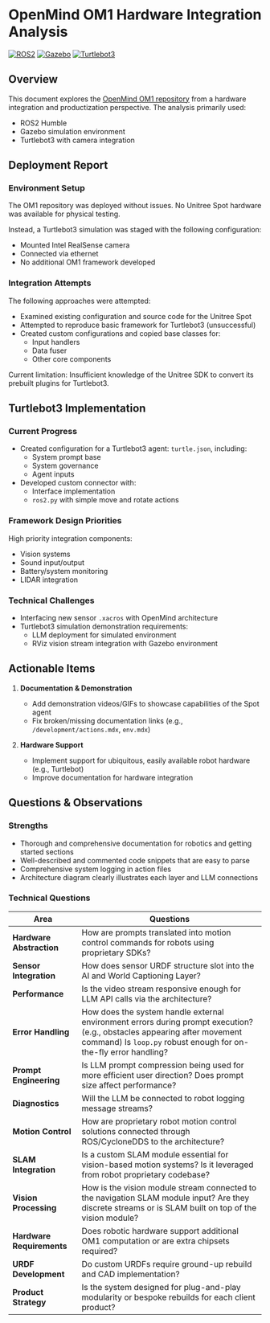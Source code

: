 # OpenMind OM1 Hardware Integration Analysis

[![ROS2](https://img.shields.io/badge/ROS2-Humble-blue)](https://docs.ros.org/en/humble/index.html)
[![Gazebo](https://img.shields.io/badge/Gazebo-Simulation-orange)](https://gazebosim.org/)
[![Turtlebot3](https://img.shields.io/badge/Turtlebot3-Robot-green)](https://emanual.robotis.com/docs/en/platform/turtlebot3/overview/)

## Overview

This document explores the [OpenMind OM1 repository](https://github.com/OpenmindAGI/OM1) from a hardware integration and productization perspective. The analysis primarily used:

- ROS2 Humble
- Gazebo simulation environment
- Turtlebot3 with camera integration

## Deployment Report

### Environment Setup

The OM1 repository was deployed without issues. No Unitree Spot hardware was available for physical testing.

Instead, a Turtlebot3 simulation was staged with the following configuration:
- Mounted Intel RealSense camera
- Connected via ethernet
- No additional OM1 framework developed

### Integration Attempts

The following approaches were attempted:
- Examined existing configuration and source code for the Unitree Spot
- Attempted to reproduce basic framework for Turtlebot3 (unsuccessful)
- Created custom configurations and copied base classes for:
  - Input handlers
  - Data fuser
  - Other core components

Current limitation: Insufficient knowledge of the Unitree SDK to convert its prebuilt plugins for Turtlebot3.

## Turtlebot3 Implementation

### Current Progress

- Created configuration for a Turtlebot3 agent: `turtle.json`, including:
  - System prompt base
  - System governance
  - Agent inputs
- Developed custom connector with:
  - Interface implementation
  - `ros2.py` with simple move and rotate actions

### Framework Design Priorities

High priority integration components:
- Vision systems
- Sound input/output
- Battery/system monitoring
- LIDAR integration

### Technical Challenges

- Interfacing new sensor `.xacros` with OpenMind architecture
- Turtlebot3 simulation demonstration requirements:
  - LLM deployment for simulated environment
  - RViz vision stream integration with Gazebo environment

## Actionable Items

1. **Documentation & Demonstration**
   - Add demonstration videos/GIFs to showcase capabilities of the Spot agent
   - Fix broken/missing documentation links (e.g., `/development/actions.mdx`, `env.mdx`)

2. **Hardware Support**
   - Implement support for ubiquitous, easily available robot hardware (e.g., Turtlebot)
   - Improve documentation for hardware integration

## Questions & Observations

### Strengths

- Thorough and comprehensive documentation for robotics and getting started sections
- Well-described and commented code snippets that are easy to parse
- Comprehensive system logging in action files
- Architecture diagram clearly illustrates each layer and LLM connections

### Technical Questions

| Area | Questions |
|------|-----------|
| **Hardware Abstraction** | How are prompts translated into motion control commands for robots using proprietary SDKs? |
| **Sensor Integration** | How does sensor URDF structure slot into the AI and World Captioning Layer? |
| **Performance** | Is the video stream responsive enough for LLM API calls via the architecture? |
| **Error Handling** | How does the system handle external environment errors during prompt execution? (e.g., obstacles appearing after movement command) Is `loop.py` robust enough for on-the-fly error handling? |
| **Prompt Engineering** | Is LLM prompt compression being used for more efficient user direction? Does prompt size affect performance? |
| **Diagnostics** | Will the LLM be connected to robot logging message streams? |
| **Motion Control** | How are proprietary robot motion control solutions connected through ROS/CycloneDDS to the architecture? |
| **SLAM Integration** | Is a custom SLAM module essential for vision-based motion systems? Is it leveraged from robot proprietary codebase? |
| **Vision Processing** | How is the vision module stream connected to the navigation SLAM module input? Are they discrete streams or is SLAM built on top of the vision module? |
| **Hardware Requirements** | Does robotic hardware support additional OM1 computation or are extra chipsets required? |
| **URDF Development** | Do custom URDFs require ground-up rebuild and CAD implementation? |
| **Product Strategy** | Is the system designed for plug-and-play modularity or bespoke rebuilds for each client product? |
